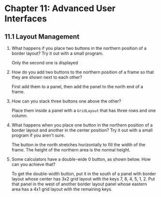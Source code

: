 # Chapter 11: Advanced User Interfaces

## 11.1 Layout Management

1. What happens if you place two buttons in the northern position of a border layout? Try it out with a small program.

   Only the second one is displayed

2. How do you add two buttons to the northern position of a frame so that they are shown next to each other?

   First add them to a panel, then add the panel to the north end of a frame.

3. How can you stack three buttons one above the other?

   Place them inside a panel with a `GridLayout` that has three rows and one column.

4. What happens when you place one button in the northern position of a border layout and another in the center position? Try it out with a small program if you aren't sure.

   The button in the north stretches horizontally to fill the width of the frame. The height of the northern area is the normal height.

5. Some calculators have a double-wide 0 button, as shown below. How can you achieve that?

   To get the double-width button, put it in the south of a panel with border layout whose center has 3x2 grid layout with the keys 7, 8, 4, 5, 1, 2. Put that panel in the west of another border layout panel whose eastern area has a 4x1 grid layout with the remaining keys.